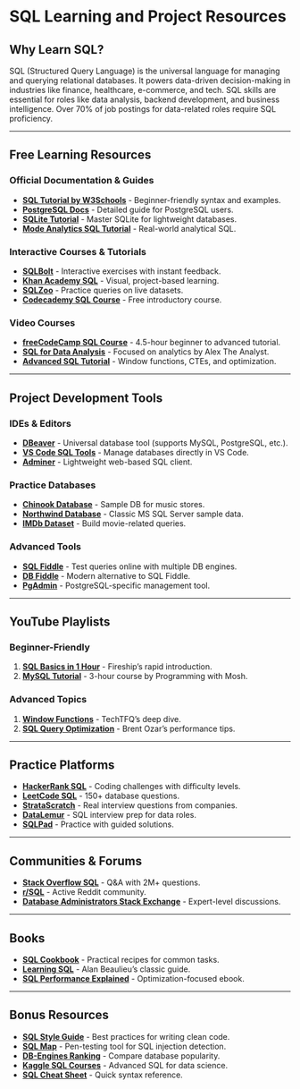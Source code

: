 # SQL Learning and Project Resources

## Why Learn SQL?
SQL (Structured Query Language) is the universal language for managing and querying relational databases. It powers data-driven decision-making in industries like finance, healthcare, e-commerce, and tech. SQL skills are essential for roles like data analysis, backend development, and business intelligence. Over 70% of job postings for data-related roles require SQL proficiency.

---

## Free Learning Resources

### Official Documentation & Guides
- **[SQL Tutorial by W3Schools](https://www.w3schools.com/sql/)** - Beginner-friendly syntax and examples.
- **[PostgreSQL Docs](https://www.postgresql.org/docs/)** - Detailed guide for PostgreSQL users.
- **[SQLite Tutorial](https://www.sqlitetutorial.net/)** - Master SQLite for lightweight databases.
- **[Mode Analytics SQL Tutorial](https://mode.com/sql-tutorial/)** - Real-world analytical SQL.

### Interactive Courses & Tutorials
- **[SQLBolt](https://sqlbolt.com/)** - Interactive exercises with instant feedback.
- **[Khan Academy SQL](https://www.khanacademy.org/computing/computer-programming/sql)** - Visual, project-based learning.
- **[SQLZoo](https://sqlzoo.net/)** - Practice queries on live datasets.
- **[Codecademy SQL Course](https://www.codecademy.com/learn/learn-sql)** - Free introductory course.

### Video Courses
- **[freeCodeCamp SQL Course](https://www.youtube.com/watch?v=HXV3zeQKqGY)** - 4.5-hour beginner to advanced tutorial.
- **[SQL for Data Analysis](https://www.youtube.com/watch?v=uib5-8V_yJ0)** - Focused on analytics by Alex The Analyst.
- **[Advanced SQL Tutorial](https://www.youtube.com/watch?v=7S_tz1z_5bA)** - Window functions, CTEs, and optimization.

---

## Project Development Tools

### IDEs & Editors
- **[DBeaver](https://dbeaver.io/)** - Universal database tool (supports MySQL, PostgreSQL, etc.).
- **[VS Code SQL Tools](https://marketplace.visualstudio.com/items?itemName=mtxr.sqltools)** - Manage databases directly in VS Code.
- **[Adminer](https://www.adminer.org/)** - Lightweight web-based SQL client.

### Practice Databases
- **[Chinook Database](https://github.com/lerocha/chinook-database)** - Sample DB for music stores.
- **[Northwind Database](https://github.com/microsoft/sql-server-samples/tree/master/samples/databases/northwind-pubs)** - Classic MS SQL Server sample data.
- **[IMDb Dataset](https://www.imdb.com/interfaces/)** - Build movie-related queries.

### Advanced Tools
- **[SQL Fiddle](http://sqlfiddle.com/)** - Test queries online with multiple DB engines.
- **[DB Fiddle](https://www.db-fiddle.com/)** - Modern alternative to SQL Fiddle.
- **[PgAdmin](https://www.pgadmin.org/)** - PostgreSQL-specific management tool.

---

## YouTube Playlists

### Beginner-Friendly
1. **[SQL Basics in 1 Hour](https://www.youtube.com/watch?v=2-1XQHAgDsM)** - Fireship’s rapid introduction.
2. **[MySQL Tutorial](https://www.youtube.com/watch?v=7S_tz1z_5bA)** - 3-hour course by Programming with Mosh.

### Advanced Topics
1. **[Window Functions](https://www.youtube.com/watch?v=Ww71knvhQ-s)** - TechTFQ’s deep dive.
2. **[SQL Query Optimization](https://www.youtube.com/watch?v=6qj0Vl6AT-U)** - Brent Ozar’s performance tips.

---

## Practice Platforms
- **[HackerRank SQL](https://www.hackerrank.com/domains/sql)** - Coding challenges with difficulty levels.
- **[LeetCode SQL](https://leetcode.com/problemset/database/)** - 150+ database questions.
- **[StrataScratch](https://www.stratascratch.com/)** - Real interview questions from companies.
- **[DataLemur](https://datalemur.com/)** - SQL interview prep for data roles.
- **[SQLPad](https://sqlpad.io/)** - Practice with guided solutions.

---

## Communities & Forums
- **[Stack Overflow SQL](https://stackoverflow.com/questions/tagged/sql)** - Q&A with 2M+ questions.
- **[r/SQL](https://www.reddit.com/r/SQL/)** - Active Reddit community.
- **[Database Administrators Stack Exchange](https://dba.stackexchange.com/)** - Expert-level discussions.

---

## Books
- **[SQL Cookbook](https://www.oreilly.com/library/view/sql-cookbook/0596009763/)** - Practical recipes for common tasks.
- **[Learning SQL](https://www.oreilly.com/library/view/learning-sql-3rd/9781492057604/)** - Alan Beaulieu’s classic guide.
- **[SQL Performance Explained](https://sql-performance-explained.com/)** - Optimization-focused ebook.

---

## Bonus Resources
- **[SQL Style Guide](https://www.sqlstyle.guide/)** - Best practices for writing clean code.
- **[SQL Map](https://sqlmap.org/)** - Pen-testing tool for SQL injection detection.
- **[DB-Engines Ranking](https://db-engines.com/en/ranking)** - Compare database popularity.
- **[Kaggle SQL Courses](https://www.kaggle.com/learn/advanced-sql)** - Advanced SQL for data science.
- **[SQL Cheat Sheet](https://www.sqltutorial.org/sql-cheat-sheet/)** - Quick syntax reference.
